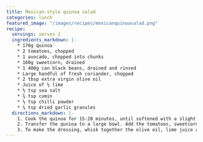 ```yaml
---
title: Mexican-style quinoa salad
categories: lunch
featured_image: "/images/recipes/mexicanquinoasalad.png"
recipe:
  servings: serves 2
  ingredients_markdown: |-
    * 170g quinoa
    * 2 tomatoes, chopped
    * 1 avocado, chopped into chunks
    * 160g sweetcorn, drained
    * 1 400g can black beans, drained and rinsed
    * Large handful of fresh coriander, chopped
    * 2 tbsp extra virgin olive oil
    * Juice of ½ lime
    * ½ tsp sea salt
    * ¾ tsp cumin
    * ½ tsp chilli powder
    * ¼ tsp dried garlic granules
  directions_markdown: |-
    1. Cook the quinoa for 15-20 minutes, until softened with a slight crunch.
    2. Transfer the qunioa to a large bowl. Add the tomatoes, sweetcorn, black beans and coriander, then mix.
    3. To make the dressing, whisk together the olive oil, lime juice and spices. Pour over the salad and mix well. Add the avocado and mix gently. Serve cold.
---
```

